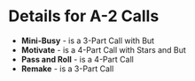 

# Details for A-2 Calls

* **Mini-Busy** - is a 3-Part Call with But
* **Motivate** - is a 4-Part Call with Stars and But
* **Pass and Roll** - is a 4-Part Call
* **Remake** - is a 3-Part Call